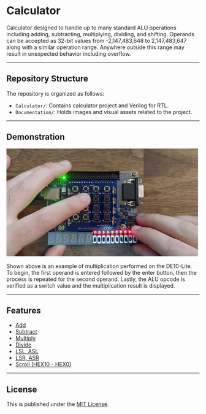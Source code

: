 # Calculator

Calculator designed to handle up to many standard ALU operations including adding, subtracting, multiplying, dividing, and shifting. Operands can be accepted as 32-bit values from -2,147,483,648 to 2,147,483,647 along with a similar operation range. Anywhere outside this range may result in unexpected behavior including overflow.

---

## Repository Structure
The repository is organized as follows:

- `Calculator/`: Contains calculator project and Verilog for RTL.
- `Documentation/`: Holds images and visual assets related to the project.

---

## Demonstration

![alt text](Documentation/mul.gif) 

Shown above is an example of multiplication performed on the DE10-Lite. To begin, the first operand is entered followed by the enter button, then the process is repeated for the second operand. Lastly, the ALU opcode is verified as a switch value and the multiplication result is displayed. 

---

## Features

- [Add](Documentation/add.gif)
- [Subtract](Documentation/sub.gif)
- [Multiply](Documentation/mul.gif)
- [Divide](Documentation/div.gif)
- [LSL, ASL](Documentation/left.gif)
- [LSR, ASR](Documentation/right.gif)
- [Scroll (HEX10 - HEX0)](Documentation/move.gif)

---

## License
This is published under the [MIT License](https://opensource.org/licenses/MIT).

